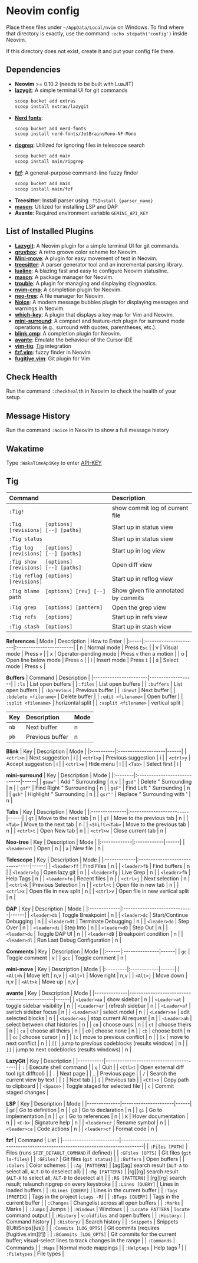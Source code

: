 # Neovim config

Place these files under `~/AppData/Local/nvim` on Windows. To find where that directory is exactly, use the command `:echo stdpath('config')` inside Neovim.

If this directory does not exist, create it and put your config file there.

## Dependencies
- **Neovim** >= 0.10.2 (needs to be built with LuaJIT)
- **[lazygit](https://github.com/jesseduffield/lazygit)**: A simple terminal UI for git commands
  ```bash
  scoop bucket add extras
  scoop install extras/lazygit
  ```
- **[Nerd fonts](https://github.com/ryanoasis/nerd-fonts/)**:
  ```bash
  scoop bucket add nerd-fonts
  scoop install nerd-fonts/JetBrainsMono-NF-Mono
  ```
- **[ripgrep](https://github.com/BurntSushi/ripgrep)**: Utilized for ignoring files in telescope search
  ```bash
  scoop bucket add main
  scoop install main/ripgrep
  ```
- **[fzf](https://github.com/junegunn/fzf)**: A general-purpose command-line fuzzy finder
  ```bash
  scoop bucket add main
  scoop install main/fzf
  ```
- **Treesitter**: Install parser using `:TSInstall {parser_name}`
- **[mason](https://github.com/williamboman/mason.nvim)**: Utilized for installing LSP and DAP
- **Avante**:
  Required environment variable `GEMINI_API_KEY`

## List of Installed Plugins
- **[Lazygit](https://github.com/kdheepak/lazygit.nvim)**: A Neovim plugin for a simple terminal UI for git commands.
- **[gruvbox](https://github.com/ellisonleao/gruvbox.nvim)**: A retro groove color scheme for Neovim.
- **[Mini-move](https://github.com/echasnovski/mini.move)**: A plugin for easy movement of text in Neovim.
- **[treesitter](https://github.com/nvim-treesitter/nvim-treesitter)**: A parser generator tool and an incremental parsing library.
- **[lualine](https://github.com/nvim-lualine/lualine.nvim)**: A blazing fast and easy to configure Neovim statusline.
- **[mason](https://github.com/williamboman/mason.nvim)**: A package manager for Neovim.
- **[trouble](https://github.com/folke/trouble.nvim)**: A plugin for managing and displaying diagnostics.
- **[nvim-cmp](https://github.com/hrsh7th/nvim-cmp)**: A completion plugin for Neovim.
- **[neo-tree](https://github.com/nvim-neo-tree/neo-tree.nvim)**: A file manager for Neovim.
- **[Noice](https://github.com/folke/noice.nvim)**: A modern message bubbles plugin for displaying messages and warnings in Neovim.
- **[which-key](https://github.com/folke/which-key.nvim)**: A plugin that displays a key map for Vim and Neovim.
- **[mini-surround](https://github.com/echasnovski/mini.surround)**: A compact and feature-rich plugin for surround mode operations (e.g., surround with quotes, parentheses, etc.).
- **[blink.cmp](https://github.com/Saghen/blink.cmp)**: A completion plugin for Neovim.
- **[avante](https://github.com/yetone/avante.nvim)**: Emulate the behaviour of the Cursor IDE
- **[vim-tig](https://github.com/codeindulgence/vim-tig)**: [Tig](https://jonas.github.io/tig/) integration
- **[fzf.vim](https://github.com/junegunn/fzf.vim)**: fuzzy finder in Neovim
- **[fugitive.vim](https://github.com/tpope/vim-fugitive)**: Git plugin for Vim

## Check Health
Run the command `:checkhealth` in Neovim to check the health of your setup.

## Message History
Run the command `:Noice` in Neovim to show a full message history

## Wakatime
Type `:WakaTimeApiKey` to enter [API-KEY](https://wakatime.com/login?next=https://wakatime.com/settings/api-key)

## Tig
| Command                                          | Description                          |
|:-------------------------------------------------|:-------------------------------------|
| `:Tig!`                                          | show commit log of current file      |
| `:Tig        [options] [revisions] [--] [paths]` | Start up in status view              |
| `:Tig status`                                    | Start up in status view              |
| `:Tig log    [options] [revisions] [--] [paths]` | Start up in log view                 |
| `:Tig show   [options] [revisions] [--] [paths]` | Open diff view                       |
| `:Tig reflog [options] [revisions]`              | Start up in reflog view              |
| `:Tig blame  [options] [rev] [--] path`          | Show given file annotated by commits |
| `:Tig grep   [options] [pattern]`                | Open the grep view                   |
| `:Tig refs   [options]`                          | Start up in refs view                |
| `:Tig stash  [options]`                          | Start up in stash view               |

**References**
| Mode | Description           | How to Enter            |
|:-----|:----------------------|:------------------------|
| n    | Normal mode           | Press `Esc`             |
| v    | Visual mode           | Press `v`               |
| x    | Operator-pending mode | Press `v` then a motion |
| o    | Open line below mode  | Press `o`               |
| i    | Insert mode           | Press `i`               |
| s    | Select mode           | Press `s`               |

**Buffers**
| Command               | Description       |
|-----------------------|-------------------|
| `:ls`                 | List open buffers |
| `:files`              | List open buffers |
| `:buffers`            | List open buffers |
| `:bprevious`          | Previous buffer   |
| `:bnext`              | Next buffer       |
| `:bdelete <filename>` | Delete buffer     |
| `:edit <filename>`    | Open buffer       |
| `:split <filename>`   | horizontal split  |
| `:vsplit <filename>`  | vertical split    |

| Key  | Description     | Mode |
|:-----|:----------------|------|
| `nb` | Next buffer     | n    |
| `pb` | Previous buffer | n    |

**Blink**
| Key       | Description         | Mode |
|:----------|:--------------------|------|
| `<ctrl>n` | Next suggestion     | i    |
| `<ctrl>p` | Previous suggestion | i    |
| `<ctrl>y` | Accept suggestion   | i    |
| `<ctrl>e` | Hide menu           | i    |
| `<Tab>`   | Select first        | i    |

**mini-surround**
| Key     | Description                  | Mode |
|:--------|:-----------------------------|------|
| `gsaw"` | Add " Surrounding            | n,v  |
| `gsd"`  | Delete " Surrounding         | n    |
| `gsf"`  | Find Right " Surrounding     | n    |
| `gsF"`  | Find Left " Surrounding      | n    |
| `gsh"`  | Highlight " Surrounding      | n    |
| `gsr"'` | Replace " Surrounding with ' | n    |

**Tabs**
| Key            | Description              | Mode |
|:---------------|:-------------------------|------|
| `gt`           | Move to the next tab     | n    |
| `gT`           | Move to the previous tab | n    |
| `<Tab>`        | Move to the next tab     | n    |
| `<Shift><Tab>` | Move to the previous tab | n    |
| `<ctrl>t`      | Open New tab             | n    |
| `<ctrl>w`      | Close current tab        | n    |

**Neo-tree**
| Key          | Description | Mode |
|:-------------|:------------|------|
| `<leader>nt` | Open        | n    |
| `a`          | New file    | n    |

**Telescope**
| Key          | Description                     | Mode |
|:-------------|:--------------------------------|------|
| `<leader>ff` | Find Files                      | n    |
| `<leader>fb` | Find buffers                    | n    |
| `<leader>lg` | Open lazy git                   | n    |
| `<leader>fg` | Live Grep                       | n    |
| `<leader>fh` | Help Tags                       | n    |
| `<leader>fo` | Recent files                    | n    |
| `<ctrl>j`    | Next selection                  | n    |
| `<ctrl>k`    | Previous Selection              | n    |
| `<ctrl>t`    | Open file in new tab            | n    |
| `<ctrl>x`    | Open file in new split          | n    |
| `<ctrl>v`    | Open file in new vertical split | n    |

**DAP**
| Key          | Description                  | Mode |
|:-------------|:-----------------------------|------|
| `<leader>db` | Toggle Breakpoint            | n    |
| `<leader>dc` | Start/Continue Debugging     | n    |
| `<leader>dt` | Terminate Debugging          | n    |
| `<leader>do` | Step Over                    | n    |
| `<leader>di` | Step Into                    | n    |
| `<leader>dO` | Step Out                     | n    |
| `<leader>du` | Toggle DAP UI                | n    |
| `<leader>dB` | Breakpoint condition         | n    |
| `<leader>dl` | Run Last Debug Configuration | n    |

**Comments**
| Key   | Description    | Mode |
|:------|:---------------|------|
| `gc`  | Toggle comment | v    |
| `gcc` | Toggle comment | n    |

**mini-move**
| Key      | Description | Mode |
|:---------|:------------|------|
| `<Alt>h` | Move left   | n,v  |
| `<Alt>l` | Move right  | n,v  |
| `<Alt>j` | Move down   | n,v  |
| `<Alt>k` | Move up     | n,v  |

**avante**
| Key          | Description                                  | Mode |
|--------------|----------------------------------------------|------|
| `<Leader>aa` | show sidebar                                 | n    |
| `<Leader>at` | toggle sidebar visibility                    | n    |
| `<Leader>ar` | refresh sidebar                              | n    |
| `<Leader>af` | switch sidebar focus                         | n    |
| `<Leader>a?` | select model                                 | n    |
| `<Leader>ae` | edit selected blocks                         | n    |
| `<Leader>as` | stop current AI request                      | n    |
| `<Leader>ah` | select between chat histories                | n    |
| `co`         | choose ours                                  | n    |
| `ct`         | choose theirs                                | n    |
| `ca`         | choose all theirs                            | n    |
| `c0`         | choose none                                  | n    |
| `cb`         | choose both                                  | n    |
| `cc`         | choose cursor                                | n    |
| `]x`         | move to previous conflict                    | n    |
| `[x`         | move to next conflict                        | n    |
| `[[`         | jump to previous codeblocks (results window) | n    |
| `]]`         | jump to next codeblocks (results windows)    | n    |

**LazyGit**
| Key       | Description                            |
|-----------|----------------------------------------|
| `:`       | Execute shell command                  |
| `q`       | Quit                                   |
| `<Ctl>t`  | Open external diff tool (git difftool) |
| `.`       | Next page                              |
| `,`       | Previous page                          |
| `/`       | Search the current view by text        |
| `]`       | Next tab                               |
| `[`       | Previous tab                           |
| `<Ctl>o`  | Copy path to clipboard                 |
| `<Space>` | Toggle staged for selected file        |
| `c`       | Commit staged changes                  |

**LSP**
| Key          | Description          | Mode |
|--------------|----------------------|------|
| `gd`         | Go to definition     | n    |
| `gD`         | Go to declaration    | n    |
| `gi`         | Go to implementation | n    |
| `gr`         | Go to references     | n    |
| `K`          | Hover documentation  | n    |
| `<C-k>`      | Signature help       | n    |
| `<leader>cr` | Rename symbol        | n    |
| `<leader>ca` | Code actions         | n    |
| `<leader>cf` | Format code          | n    |

**fzf**
| Command                | List                                                                                  |
|------------------------|---------------------------------------------------------------------------------------|
| `:Files [PATH]`        | Files (runs `$FZF_DEFAULT_COMMAND` if defined)                                        |
| `:GFiles [OPTS]`       | Git files (`git ls-files`)                                                            |
| `:GFiles?`             | Git files (`git status`)                                                              |
| `:Buffers`             | Open buffers                                                                          |
| `:Colors`              | Color schemes                                                                         |
| `:Ag [PATTERN]`        | [ag][ag] search result (`ALT-A` to select all, `ALT-D` to deselect all)               |
| `:Rg [PATTERN]`        | [rg][rg] search result (`ALT-A` to select all, `ALT-D` to deselect all)               |
| `:RG [PATTERN]`        | [rg][rg] search result; relaunch ripgrep on every keystroke                           |
| `:Lines [QUERY]`       | Lines in loaded buffers                                                               |
| `:BLines [QUERY]`      | Lines in the current buffer                                                           |
| `:Tags [PREFIX]`       | Tags in the project (`ctags -R`)                                                      |
| `:BTags [QUERY]`       | Tags in the current buffer                                                            |
| `:Changes`             | Changelist across all open buffers                                                    |
| `:Marks`               | Marks                                                                                 |
| `:Jumps`               | Jumps                                                                                 |
| `:Windows`             | Windows                                                                               |
| `:Locate PATTERN`      | `locate` command output                                                               |
| `:History`             | `v:oldfiles` and open buffers                                                         |
| `:History:`            | Command history                                                                       |
| `:History/`            | Search history                                                                        |
| `:Snippets`            | Snippets ([UltiSnips][us])                                                            |
| `:Commits [LOG_OPTS]`  | Git commits (requires [fugitive.vim][f])                                              |
| `:BCommits [LOG_OPTS]` | Git commits for the current buffer; visual-select lines to track changes in the range |
| `:Commands`            | Commands                                                                              |
| `:Maps`                | Normal mode mappings                                                                  |
| `:Helptags`            | Help tags <sup id="a1">[1](#helptags)</sup>                                           |
| `:Filetypes`           | File types                                                                            |